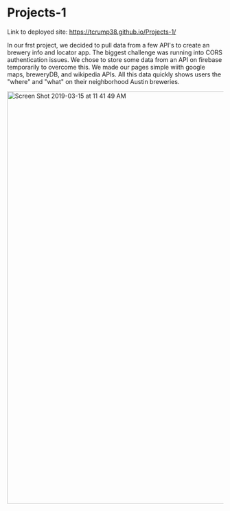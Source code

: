 # Projects-1

Link to deployed site: https://tcrump38.github.io/Projects-1/

In our frst project, we decided to pull data from a few API's to create an brewery info and locator app. The biggest challenge was running into CORS authentication issues. We chose to store some data from an API on firebase temporarily to overcome this. We made our pages simple wiith google maps, breweryDB, and wikipedia APIs. All this data quickly shows users the "where" and "what" on their neighborhood Austin breweries.

<img width="958" alt="Screen Shot 2019-03-15 at 11 41 49 AM" src="https://user-images.githubusercontent.com/39817046/54447408-5d7ffe80-4717-11e9-8e41-21443d3a0a1c.png">
